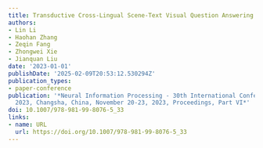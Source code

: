 ```yaml
---
title: Transductive Cross-Lingual Scene-Text Visual Question Answering
authors:
- Lin Li
- Haohan Zhang
- Zeqin Fang
- Zhongwei Xie
- Jianquan Liu
date: '2023-01-01'
publishDate: '2025-02-09T20:53:12.530294Z'
publication_types:
- paper-conference
publication: '*Neural Information Processing - 30th International Conference, ICONIP
  2023, Changsha, China, November 20-23, 2023, Proceedings, Part VI*'
doi: 10.1007/978-981-99-8076-5_33
links:
- name: URL
  url: https://doi.org/10.1007/978-981-99-8076-5_33
---
```

